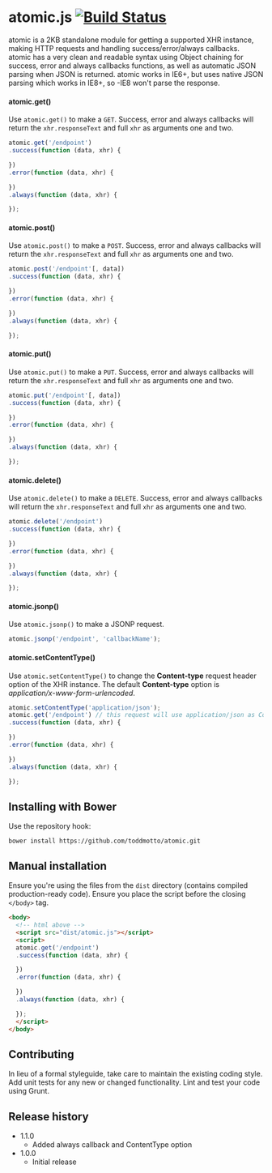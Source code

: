 # atomic.js [![Build Status](https://travis-ci.org/toddmotto/atomic.svg)](https://travis-ci.org/toddmotto/atomic)

atomic is a 2KB standalone module for getting a supported XHR instance, making HTTP requests and handling success/error/always callbacks. atomic has a very clean and readable syntax using Object chaining for success, error and always callbacks functions, as well as automatic JSON parsing when JSON is returned. atomic works in IE6+, but uses native JSON parsing which works in IE8+, so -IE8 won't parse the response.

#### atomic.get()
Use `atomic.get()` to make a `GET`. Success, error and always callbacks will return the `xhr.responseText` and full `xhr` as arguments one and two.
```js
atomic.get('/endpoint')
.success(function (data, xhr) {

})
.error(function (data, xhr) {

})
.always(function (data, xhr) {

});
```

#### atomic.post()
Use `atomic.post()` to make a `POST`. Success, error and always callbacks will return the `xhr.responseText` and full `xhr` as arguments one and two.
```js
atomic.post('/endpoint'[, data])
.success(function (data, xhr) {

})
.error(function (data, xhr) {

})
.always(function (data, xhr) {

});
```

#### atomic.put()
Use `atomic.put()` to make a `PUT`. Success, error and always callbacks will return the `xhr.responseText` and full `xhr` as arguments one and two.
```js
atomic.put('/endpoint'[, data])
.success(function (data, xhr) {

})
.error(function (data, xhr) {

})
.always(function (data, xhr) {

});
```

#### atomic.delete()
Use `atomic.delete()` to make a `DELETE`. Success, error and always callbacks will return the `xhr.responseText` and full `xhr` as arguments one and two.
```js
atomic.delete('/endpoint')
.success(function (data, xhr) {

})
.error(function (data, xhr) {

})
.always(function (data, xhr) {

});
```

#### atomic.jsonp()
Use `atomic.jsonp()` to make a JSONP request.
```js
atomic.jsonp('/endpoint', 'callbackName');
```

#### atomic.setContentType()
Use `atomic.setContentType()` to change the **Content-type** request header option of the XHR instance. The default **Content-type** option is *application/x-www-form-urlencoded*.

```js
atomic.setContentType('application/json');
atomic.get('/endpoint') // this request will use application/json as Content-type
.success(function (data, xhr) {

})
.error(function (data, xhr) {

})
.always(function (data, xhr) {

});
```

## Installing with Bower
Use the repository hook:

```
bower install https://github.com/toddmotto/atomic.git
```

## Manual installation
Ensure you're using the files from the `dist` directory (contains compiled production-ready code). Ensure you place the script before the closing `</body>` tag.

```html
<body>
  <!-- html above -->
  <script src="dist/atomic.js"></script>
  <script>
  atomic.get('/endpoint')
  .success(function (data, xhr) {

  })
  .error(function (data, xhr) {

  })
  .always(function (data, xhr) {

  });
  </script>
</body>
```

## Contributing
In lieu of a formal styleguide, take care to maintain the existing coding style. Add unit tests for any new or changed functionality. Lint and test your code using Grunt.

## Release history
- 1.1.0
  - Added always callback and ContentType option
- 1.0.0
  - Initial release
